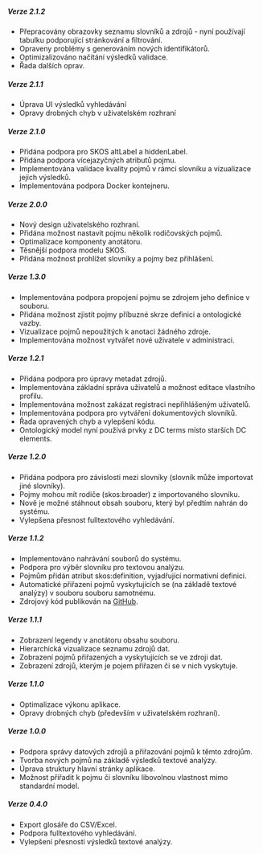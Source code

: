 ##### Verze 2.1.2
- Přepracovány obrazovky seznamu slovníků a zdrojů - nyní používají tabulku podporující stránkování a filtrování.
- Opraveny problémy s generováním nových identifikátorů.
- Optimizalizováno načítání výsledků validace.
- Řada dalších oprav.

##### Verze 2.1.1
- Úprava UI výsledků vyhledávání
- Opravy drobných chyb v uživatelském rozhraní

##### Verze 2.1.0
- Přidána podpora pro SKOS altLabel a hiddenLabel.
- Přidána podpora vícejazyčných atributů pojmu.
- Implementována validace kvality pojmů v rámci slovníku a vizualizace jejích výsledků.
- Implementována podpora Docker kontejneru.

##### Verze 2.0.0
- Nový design uživatelského rozhraní.
- Přidána možnost nastavit pojmu několik rodičovských pojmů.
- Optimalizace komponenty anotátoru.
- Těsnější podpora modelu SKOS.
- Přidána možnost prohlížet slovníky a pojmy bez přihlášení.

##### Verze 1.3.0
- Implementována podpora propojení pojmu se zdrojem jeho definice v souboru.
- Přidána možnost zjistit pojmy příbuzné skrze definici a ontologické vazby.
- Vizualizace pojmů nepoužitých k anotaci žádného zdroje.
- Implementována možnost vytvářet nové uživatele v administraci.

##### Verze 1.2.1

- Přidána podpora pro úpravy metadat zdrojů.
- Implementována základní správa uživatelů a možnost editace vlastního profilu.
- Implementována možnost zakázat registraci nepřihlášeným uživatelů.
- Implementována podpora pro vytváření dokumentových slovníků.
- Řada opravených chyb a vylepšení kódu.
- Ontologický model nyní používá prvky z DC terms místo starších DC elements.

##### Verze 1.2.0

- Přidána podpora pro závislosti mezi slovníky (slovník může importovat jiné slovníky).
- Pojmy mohou mít rodiče (skos:broader) z importovaného slovníku.
- Nově je možné stáhnout obsah souboru, který byl předtím nahrán do systému.
- Vylepšena přesnost fulltextového vyhledávání.

##### Verze 1.1.2

- Implementováno nahrávání souborů do systému.
- Podpora pro výběr slovníku pro textovou analýzu.
- Pojmům přidán atribut skos:definition, vyjadřující normativní definici.
- Automatické přiřazení pojmů vyskytujících se (na základě textové analýzy) v souboru souboru samotnému.
- Zdrojový kód publikován na [GitHub](https://github.com/kbss-cvut).

##### Verze 1.1.1

- Zobrazení legendy v anotátoru obsahu souboru.
- Hierarchická vizualizace seznamu zdrojů dat.
- Zobrazení pojmů přiřazených a vyskytujících se ve zdroji dat.
- Zobrazení zdrojů, kterým je pojem přiřazen či se v nich vyskytuje.

##### Verze 1.1.0

- Optimalizace výkonu aplikace.
- Opravy drobných chyb (především v uživatelském rozhraní).

##### Verze 1.0.0

- Podpora správy datových zdrojů a přiřazování pojmů k těmto zdrojům.
- Tvorba nových pojmů na základě výsledků textové analýzy.
- Úprava struktury hlavní stránky aplikace.
- Možnost přiřadit k pojmu či slovníku libovolnou vlastnost mimo standardní model.

##### Verze 0.4.0

- Export glosáře do CSV/Excel.
- Podpora fulltextového vyhledávání.
- Vylepšení přesnosti výsledků textové analýzy.
